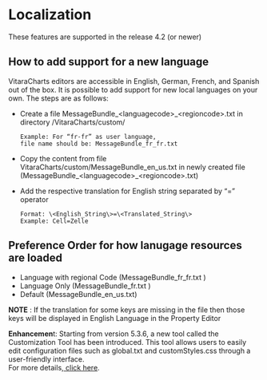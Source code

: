 # Localization

These features are supported in the release 4.2 (or newer)

## How to add support for a new language <a href="#how-to-add-support-for-a-new-language" id="how-to-add-support-for-a-new-language"></a>

VitaraCharts editors are accessible in English, German, French, and Spanish out of the box. It is possible to add support for new local languages on your own. The steps are as follows:

*   Create a file MessageBundle\_\<languagecode>\_\<regioncode>.txt in directory /VitaraCharts/custom/

    ```
    Example: For “fr-fr” as user language, 
    file name should be: MessageBundle_fr_fr.txt
    ```
* Copy the content from file VitaraCharts/custom/MessageBundle\_en\_us.txt in newly created file (MessageBundle\_\<languagecode>\_\<regioncode>.txt)
*   Add the respective translation for English string separated by “=” operator

    ```
    Format: \<English_String\>=\<Translated_String\>
    Example: Cell=Zelle
    ```

## Preference Order for how lanugage resources are loaded <a href="#preference-order-for-how-lanugage-resources-are-loaded" id="preference-order-for-how-lanugage-resources-are-loaded"></a>

* Language with regional Code (MessageBundle\_fr\_fr.txt )
* Language Only (MessageBundle\_fr.txt )
* Default (MessageBundle\_en\_us.txt)

**NOTE** : If the translation for some keys are missing in the file then those keys will be displayed in English Language in the Property Editor

**Enhancemen**t: Starting from version 5.3.6, a new tool called the Customization Tool has been introduced. This tool allows users to easily edit configuration files such as global.txt and customStyles.css through a user-friendly interface.\
For more details,[ click here](customization-tool.md).

